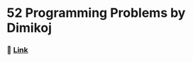 # 52 Programming Problems by Dimikoj
### 🔗 [Link](https://web.archive.org/web/20211024062055/https://dimikoj.com/problems)
